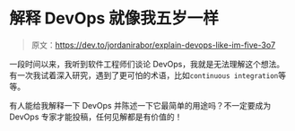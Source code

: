 # 解释 DevOps 就像我五岁一样

> 原文：<https://dev.to/jordanirabor/explain-devops-like-im-five-3o7>

一段时间以来，我听到软件工程师们谈论 DevOps，我就是无法理解这个想法。有一次我试着深入研究，遇到了更可怕的术语，比如`continuous integration`等等。

有人能给我解释一下 DevOps 并陈述一下它最简单的用途吗？不一定要成为 DevOps 专家才能投稿，任何见解都是有价值的！